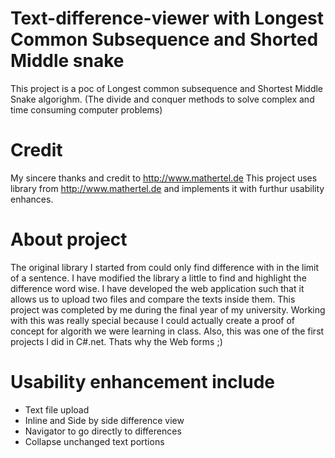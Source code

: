 # Text-difference-viewer with Longest Common Subsequence and Shorted Middle snake
This project is a poc of Longest common subsequence and Shortest Middle Snake algorighm. (The divide and conquer methods to solve complex and time consuming computer problems)


# Credit
My sincere thanks and credit to http://www.mathertel.de
This project uses library from http://www.mathertel.de and implements it with furthur usability enhances.

# About project
The original library I started from could only find difference with in the limit of a sentence. 
I have modified the library a little to find and highlight the difference word wise.
I have developed the web application such that it allows us to upload two files and compare the texts inside them.
This project was completed by me during the final year of my university.
Working with this was really special because I could actually create a proof of concept for algorith we were learning in class.
Also, this was one of the first projects I did in C#.net. Thats why the Web forms ;) 

# Usability enhancement include
- Text file upload
- Inline and Side by side difference view
- Navigator to go directly to differences
- Collapse unchanged text portions
